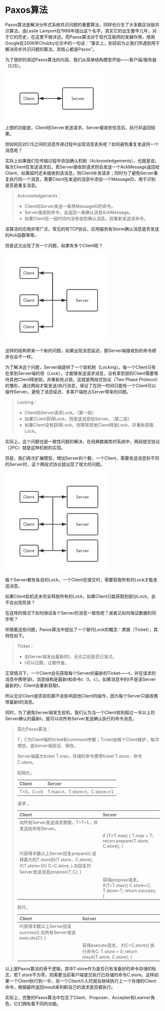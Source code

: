 # Paxos算法

Paxos算法是解决分布式系统共识问题的重要算法，同样也衍生了大多数区块链共识算法，由Leslie Lamport在1989年提出这个名字，其实它的出生要早几年，对于它的历史，在这里不做详述。而Paxos算法对于现代互联网的发展作用，借用Google在2006年Chubby论文中的一句话：“事实上，到目前为止我们所遇到用于解决异步共识问题的算法，其核心都是Paxos”。

为了很好的讲述Paxos算法的内容，我们从简单结构模型开始——客户端/服务器（C/S）。

![](/assets/1.1.5.png)

上图的功能是，Client给Server发送请求，Server接收到信息后，执行并返回结果。

但如何应对C/S之间的消息传递过程中出现消息丢失呢？如何避免重复发送同一个消息呢？

实际上如果我们在传输过程中添加确认机制（Acknowledgements），也就是说，每次Client在发送请求后，若Server接收到请求则会发送一个AckMessage返回给Client，如果超时还未接收到该消息，则Client补发请求；同时为了避免Server重复执行同一个消息，需要Client在发送的消息中添加一个MessageID，用于识别是否是重复消息。

> Acknowledgements：
>
> * Client向Server发送一条带MessageID的命令。
> * Server接收到命令，会返回一条确认消息AckMessage。
> * 如果Client在一段时间内没有收到确认消息，则重新发送该命令。

该算法的应用非常广泛，常见的有TCP协议，应用服务有Storm确认消息是否发送的Ack函数等等。

但是这又出现了另一个问题，如果有多个Client呢？

![](/assets/1.1.6.png)

这样的结构带来一个新的问题，如果出现消息延迟，那Server端接收到的命令顺序也会不一样。

为了解决这个问题，Server端提供了一个锁机制（Locking）。每一个Client只有在拿到Server端的锁（Lock），才能够发送请求消息，没有拿到锁的Client需要等待其他Client释放锁，并重新抢占锁。这就是两段式协议（Two Phase Protocol）的雏形，通过两段才能发送/执行消息，保证了在同一时间只能有一个Client可以操作Server。避免了消息延迟、多客户端抢占Server带来的问题。

> Locking：
>
> * Client向Server请求Lock。（第一段）
> * 如果CLient获得Lock，则发送消息给Server。（第二段）
> * 如果Client没有获得Lock，则等带其他Client释放Lock，并重新获取Lock。

实际上，这个问题也是一致性问题的解决，在经典数据库的系统中，两段提交协议（2PC）就是这种机制的实现。

但是，我们再次扩展模型，增加Server的个数，一个Client，需要发送消息到不同的Server时，这个两段式协议就出现了很大的问题。

![](/assets/1.1.7.png)

每个Server都有各自的Lock，一个Client在提交时，需要获取所有的Lock才能发送消息。

如果Client宕机还未完全释放所有的Lock，如果Client只能获取到部分Lock，会不会出现死锁？

在这样的情况下如何保证各个Server的消息一致性呢？或者又如何保证数据的同步呢？

伴随着这些问题，Paxos算法中提出了一个替代Lock的概念：票据（Ticket），其特性如下。

> Ticket：
>
> * 由Server端发出最新的t，无论之前是否已发过。
> * t可以过期，过期作废。

正常情况下，一个Client会先获取每个Server的最新的Ticket——t，并在请求的消息中携带该t，消息结构是最新t和命令c（t，c）。如果消息中的t不是该Server最新的t，Client会重新获取t。

所以无论Client是否宕机都不会影响其他Client的操作，因为每个Server只接收携带最新t的消息。

同时，为了避免Server端发生宕机，我们认为当一个Client收到超过一半以上的Server确认的最新t，就可以向所有Server发送确认执行的命令消息。

> 简化Paxos算法：
>
> T，C为Client端的ticket和command参数；Ticket由每个Client维护，每次增加，由Server端验证、保存。
>
> Server端最大ticket T.max，存储的命令携带ticket T.store，命令 C.store。
>
> 初始化，
>
> | Client | Server |
> | :--- | :--- |
> | T=0，C=c0 | T.max=t，T.store=t，C.store=c1 |
>
> 请求 ，
>
> | Client | Server |
> | :--- | :--- |
> | 向所有Server发送请求票据，T=T+1，并发送给所有Server。 |  |
> |  | if \(T&gt;T.max\) {                                                                                                   T.max = T;                                                                                  return prepare\(T.store, C.store\);                                           } |
> | if\(获得半数以上Server回复prepare\){                                                                     选择最大的T.store的\(T.store，C.store\);                                           if\(T.store&gt;0\){                                                                                    C=C.store;                                                                                 }                                                                                 向回复的Server发送消息propose\(T,C\);                   } |  |
> |  | 获得propose请求。                                                                  if\(T=T.max\){                                                                                                    C.store=C;                                                                                  T.store=T;                                                                                   return success;                                                                       } |
>
> 执行，
>
> | Client | Server |
> | :--- | :--- |
> | if\(获得半数以上Server回复success\){                                                                 向所有Server发送execute\(C\);                                                 } |  |
> |  | 获得execute请求。                                                                   if\(C=C.store\){                                                                                                    执行命令C;                                                                                T.store = 0;                                                                                return  result\(T.store, C.store\);                                               } |

以上是Paxos算法的骨干逻辑，其中T.store作为是否已有准备好的命令存储的标志，若T.store不为零，则需要当前客户端提交执行已存储的命令C.store。这样如果一个Client执行到一半，另一个Client介入时就会继续执行上一个存储的Client命令，根据最终返回result来判断自己的请求是否被执行。

实际上，完整的Paxos算法中包含了Client、Proposer、Accepter和Learner角色，它们拥有着不同的功能。









